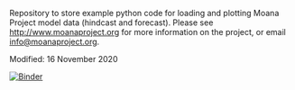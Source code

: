 Repository to store example python code for loading and plotting Moana Project model data (hindcast and forecast).  Please see http://www.moanaproject.org for more information on the project, or email info@moanaproject.org.  

Modified: 16 November 2020

[![Binder](https://mybinder.org/badge_logo.svg)](https://mybinder.org/v2/gh/metocean/moana-data-examples.git/HEAD?urlpath=https%3A%2F%2Fgithub.com%2Fmetocean%2Fmoana-data-examples%2Fblob%2Fmaster%2Fsample_moana.ipynb)

